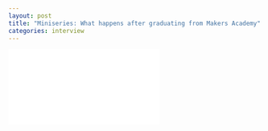 ```yaml
---
layout: post
title: "Miniseries: What happens after graduating from Makers Academy"
categories: interview
---
```

<div class="embed-container  ratio16x9  youtube">
  <iframe src="//www.youtube.com/embed/-RB43wyapu4" frameborder="0" allowfullscreen></iframe>
</div>
